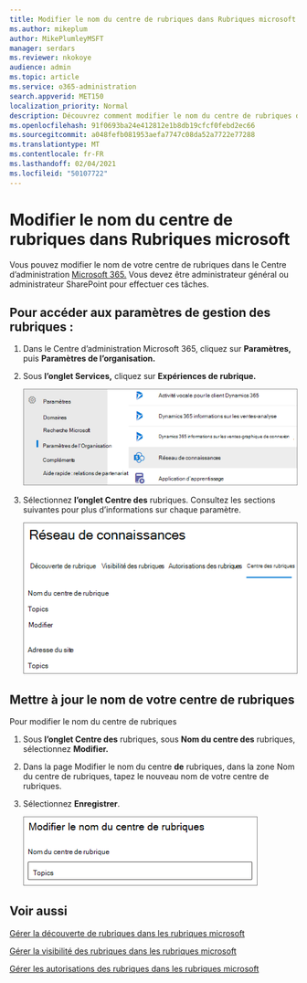 ```yaml
---
title: Modifier le nom du centre de rubriques dans Rubriques microsoft
ms.author: mikeplum
author: MikePlumleyMSFT
manager: serdars
ms.reviewer: nkokoye
audience: admin
ms.topic: article
ms.service: o365-administration
search.appverid: MET150
localization_priority: Normal
description: Découvrez comment modifier le nom du centre de rubriques dans Microsoft Topics.
ms.openlocfilehash: 91f0693ba24e412812e1b8db19cfcf0febd2ec66
ms.sourcegitcommit: a048fefb081953aefa7747c08da52a7722e77288
ms.translationtype: MT
ms.contentlocale: fr-FR
ms.lasthandoff: 02/04/2021
ms.locfileid: "50107722"
---
```

# <a name="change-the-name-of-the-topic-center-in-microsoft-viva-topics"></a>Modifier le nom du centre de rubriques dans Rubriques microsoft

Vous pouvez modifier le nom de votre centre de rubriques dans le Centre d’administration [Microsoft 365.](https://admin.microsoft.com) Vous devez être administrateur général ou administrateur SharePoint pour effectuer ces tâches.

## <a name="to-access-topics-management-settings"></a>Pour accéder aux paramètres de gestion des rubriques :

1. Dans le Centre d’administration Microsoft 365, cliquez sur **Paramètres,** puis **Paramètres de l’organisation.**
2. Sous **l’onglet Services,** cliquez sur **Expériences de rubrique.**

    ![Connecter les personnes aux connaissances](../media/admin-org-knowledge-options-completed.png) 

3. Sélectionnez **l’onglet Centre des** rubriques. Consultez les sections suivantes pour plus d’informations sur chaque paramètre.

    ![knowledge-network-settings](../media/knowledge-network-settings-topic-center.png) 

##  <a name="update-your-topic-center-name"></a>Mettre à jour le nom de votre centre de rubriques

Pour modifier le nom du centre de rubriques

1. Sous **l’onglet Centre des** rubriques, sous **Nom du centre des** rubriques, sélectionnez **Modifier.**
2. Dans la page Modifier le  nom du centre **de** rubriques, dans la zone Nom du centre de rubriques, tapez le nouveau nom de votre centre de rubriques.
3. Sélectionnez **Enregistrer**.

    ![Modifier le nom du centre de rubriques](../media/manage-topic-center-name.png)  

## <a name="see-also"></a>Voir aussi

[Gérer la découverte de rubriques dans les rubriques microsoft](topic-experiences-discovery.md)

[Gérer la visibilité des rubriques dans les rubriques microsoft](topic-experiences-knowledge-rules.md)

[Gérer les autorisations des rubriques dans les rubriques microsoft](topic-experiences-user-permissions.md)
